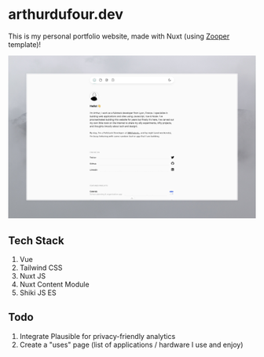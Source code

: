 # arthurdufour.dev

This is my personal portfolio website, made with Nuxt (using [Zooper](https://zooper.pages.dev) template)!

![Website preview](./public/preview.jpeg)

## Tech Stack

1. Vue
2. Tailwind CSS
3. Nuxt JS
4. Nuxt Content Module
5. Shiki JS ES

## Todo

1. Integrate Plausible for privacy-friendly analytics
2. Create a "uses" page (list of applications / hardware I use and enjoy)
